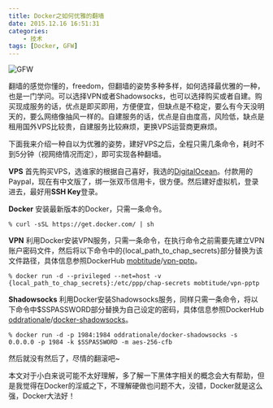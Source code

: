 ```yaml
---
title: Docker之如何优雅的翻墙
date: 2015.12.16 16:51:31
categories:
    - 技术
tags: [Docker, GFW]
---
```


![GFW](http://venson-blog-images.oss-cn-beijing.aliyuncs.com/2015-12-16-how-to-elegantly-turn-over-the-wall-with-docker/270064-c3ca9f726b6376fe.jpg)

翻墙的感觉你懂的，freedom，但翻墙的姿势多种多样，如何选择最优雅的一种，也是一门学问。可以选择VPN或者Shadowsocks，也可以选择购买或者自建。购买现成服务的话，优点是即买即用，方便便宜，但缺点是不稳定，要么有今天没明天的，要么网络像抽风一样的。自建服务的话，优点是自由度高，风险低，缺点是租用国外VPS比较贵，自建服务比较麻烦，更换VPS运营商更麻烦。

下面我来介绍一种自以为优雅的姿势，建好VPS之后，全程只需几条命令，耗时不到5分钟（视网络情况而定），即可实现各种翻墙。

**VPS**
首先购买VPS，选谁家的根据自己喜好，我选的[DigitalOcean](https://www.digitalocean.com/?refcode=33bfc6209259)。付款用的Paypal，现在有中文版了，绑一张双币信用卡，很方便。然后建好虚拟机，登录进去，最好用**SSH Key**登录。

**Docker**
安装最新版本的Docker，只需一条命令。
```
% curl -sSL https://get.docker.com/ | sh
```

**VPN**
利用Docker安装VPN服务，只需一条命令，在执行命令之前需要先建立VPN账户密码文件，然后将以下命令中的{local_path_to_chap_secrets}部分替换为该文件路径，具体信息参照DockerHub [mobtitude](https://hub.docker.com/u/mobtitude/)/[vpn-pptp](https://hub.docker.com/r/mobtitude/vpn-pptp/)。
```
% docker run -d --privileged --net=host -v {local_path_to_chap_secrets}:/etc/ppp/chap-secrets mobtitude/vpn-pptp
```

**Shadowsocks**
利用Docker安装Shadowsocks服务，同样只需一条命令，将以下命令中$SSPASSWORD部分替换为自己设定的密码，具体信息参照DockerHub [oddrationale](https://hub.docker.com/u/oddrationale/)/[docker-shadowsocks](https://hub.docker.com/r/oddrationale/docker-shadowsocks/)。
```
% docker run -d -p 1984:1984 oddrationale/docker-shadowsocks -s 0.0.0.0 -p 1984 -k $SSPASSWORD -m aes-256-cfb
```

然后就没有然后了，尽情的翻滚吧~

本文对于小白来说可能不太好理解，多了解一下黑体字相关的概念会大有帮助，但是我觉得在Docker的淫威之下，不理解硬做也问题不大，没错，Docker就是这么强，Docker大法好！
